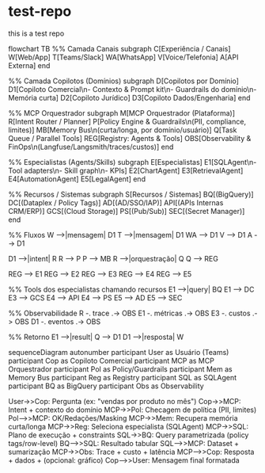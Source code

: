 # test-repo
this is a test repo


flowchart TB
  %% Camada Canais
  subgraph C[Experiência / Canais]
    W[Web/App]
    T[Teams/Slack]
    WA[WhatsApp]
    V[Voice/Telefonia]
    A[API Externa]
  end

  %% Camada Copilotos (Domínios)
  subgraph D[Copilotos por Domínio]
    D1[Copiloto Comercial\n- Contexto & Prompt kit\n- Guardrails do domínio\n- Memória curta]
    D2[Copiloto Jurídico]
    D3[Copiloto Dados/Engenharia]
  end

  %% MCP Orquestrador
  subgraph M[MCP Orquestrador (Plataforma)]
    R[Intent Router / Planner]
    P[Policy Engine & Guardrails\n(PII, compliance, limites)]
    MB[Memory Bus\n(curta/longa, por domínio/usuário)]
    Q[Task Queue / Parallel Tools]
    REG[Registry: Agents & Tools]
    OBS[Observability & FinOps\n(Langfuse/Langsmith/traces/custos)]
  end

  %% Especialistas (Agents/Skills)
  subgraph E[Especialistas]
    E1[SQLAgent\n- Tool adapters\n- Skill graph\n- KPIs]
    E2[ChartAgent]
    E3[RetrievalAgent]
    E4[AutomationAgent]
    E5[LegalAgent]
  end

  %% Recursos / Sistemas
  subgraph S[Recursos / Sistemas]
    BQ[(BigQuery)]
    DC[(Dataplex / Policy Tags)]
    AD[(AD/SSO/IAP)]
    API[(APIs Internas CRM/ERP)]
    GCS[(Cloud Storage)]
    PS[(Pub/Sub)]
    SEC[(Secret Manager)]
  end

  %% Fluxos
  W -->|mensagem| D1
  T -->|mensagem| D1
  WA --> D1
  V --> D1
  A --> D1

  D1 -->|intent| R
  R --> P
  P --> MB
  R -->|orquestração| Q
  Q --> REG

  REG --> E1
  REG --> E2
  REG --> E3
  REG --> E4
  REG --> E5

  %% Tools dos especialistas chamando recursos
  E1 -->|query| BQ
  E1 --> DC
  E3 --> GCS
  E4 --> API
  E4 --> PS
  E5 --> AD
  E5 --> SEC

  %% Observabilidade
  R -. trace .-> OBS
  E1 -. métricas .-> OBS
  E3 -. custos .-> OBS
  D1 -. eventos .-> OBS

  %% Retorno
  E1 -->|result| Q --> D1
  D1 -->|resposta| W


sequenceDiagram
  autonumber
  participant User as Usuário (Teams)
  participant Cop as Copiloto Comercial
  participant MCP as MCP Orquestrador
  participant Pol as Policy/Guardrails
  participant Mem as Memory Bus
  participant Reg as Registry
  participant SQL as SQLAgent
  participant BQ as BigQuery
  participant Obs as Observability

  User->>Cop: Pergunta (ex: "vendas por produto no mês")
  Cop->>MCP: Intent + contexto do domínio
  MCP->>Pol: Checagem de política (PII, limites)
  Pol-->>MCP: OK/Redações/Masking
  MCP->>Mem: Recupera memória curta/longa
  MCP->>Reg: Seleciona especialista (SQLAgent)
  MCP->>SQL: Plano de execução + constraints
  SQL->>BQ: Query parametrizada (policy tags/row-level)
  BQ-->>SQL: Resultado tabular
  SQL-->>MCP: Dataset + sumarização
  MCP->>Obs: Trace + custo + latência
  MCP-->>Cop: Resposta + dados + (opcional: gráfico)
  Cop-->>User: Mensagem final formatada